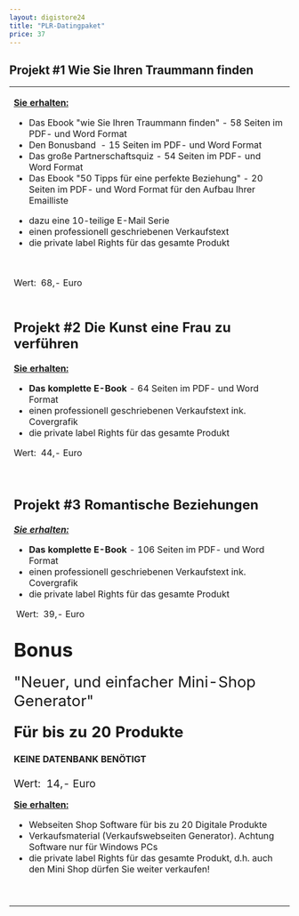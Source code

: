 ```yaml
---
layout: digistore24
title: "PLR-Datingpaket"
price: 37
---
```

<h2><strong>Projekt #1 Wie Sie Ihren Traummann finden</strong></h2>
<table><tbody><tr><td>
<p><strong><u>Sie erhalten:</u></strong></p>
<ul><li>Das Ebook &quot;wie Sie Ihren Traummann finden&quot; - 58 Seiten im PDF- und Word Format</li>
<li>Den Bonusband &#xA0;- 15 Seiten im PDF- und Word Format</li>
<li>Das gro&#xDF;e Partnerschaftsquiz - 54 Seiten im PDF- und Word Format</li>
<li>Das Ebook &quot;50 Tipps f&#xFC;r eine perfekte Beziehung&quot; - 20 Seiten im PDF- und Word Format f&#xFC;r den Aufbau Ihrer Emailliste</li>
</ul><ul><li>dazu eine 10-teilige E-Mail Serie</li>
<li>einen professionell geschriebenen Verkaufstext</li>
<li>die private label Rights f&#xFC;r das gesamte Produkt</li>
</ul><p>&#xA0;</p>
<p><big><small>Wert:&#xA0; 68,- Euro</small></big></p>
</td>
</tr><tr><td>
<h2><strong>Projekt #2&#xA0;</strong><strong>Die Kunst eine Frau zu verf&#xFC;hren</strong></h2>
<p><strong><u>Sie erhalten:</u></strong></p>
<ul><li><strong>Das komplette E-Book</strong> - 64 Seiten im PDF- und Word Format</li>
<li>einen professionell geschriebenen Verkaufstext ink. Covergrafik</li>
<li>die private label Rights f&#xFC;r das gesamte Produkt</li>
</ul><p><big><small>Wert:&#xA0; 44,- Euro</small></big></p>
<p>&#xA0;</p>
<h2><strong>Projekt #3&#xA0;</strong><strong>Romantische Beziehungen</strong></h2>
<address>
<p><strong><u>Sie erhalten:</u></strong></p>
</address><ul><li><strong>Das komplette E-Book</strong> - 106 Seiten im PDF- und Word Format</li>
<li>einen professionell geschriebenen Verkaufstext ink. Covergrafik</li>
<li>die private label Rights f&#xFC;r das gesamte Produkt</li>
</ul><p>&#xA0;<big><small>Wert:&#xA0;&#xA0;39,- Euro</small></big></p>
<h2><big><big>Bonus</big></big></h2>
<p><big><big><big>&quot;Neuer, und einfacher Mini-Shop Generator&quot;</big></big></big></p>
<h4><big><big><big>F&#xFC;r bis zu 20 Produkte</big></big></big></h4>
<h4>KEINE DATENBANK BEN&#xD6;TIGT</h4>
<p><big><small><big>Wert:&#xA0;</big><big> 14,- Euro</big></small></big><big></big></p>
<p><strong><u>Sie erhalten:</u></strong></p>
<ul><li>Webseiten Shop Software f&#xFC;r bis zu 20 Digitale Produkte&#xA0;</li>
<li>Verkaufsmaterial (Verkaufswebseiten Generator).&#xA0;Achtung Software nur f&#xFC;r Windows PCs</li>
<li>die private label Rights f&#xFC;r das gesamte Produkt, d.h. auch den Mini Shop d&#xFC;rfen Sie weiter verkaufen!</li>
</ul><p>&#xA0;</p>
</td>
</tr></tbody></table>